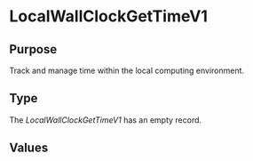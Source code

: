 # LocalWallClockGetTimeV1

## Purpose

<!-- ANCHOR: purpose -->

Track and manage time within the local computing environment.

<!-- ANCHOR_END: purpose -->

## Type

<!-- ANCHOR: type -->
<div class="type">

The *LocalWallClockGetTimeV1* has an empty record. 

</div>
<!-- ANCHOR_END: type -->

## Values

